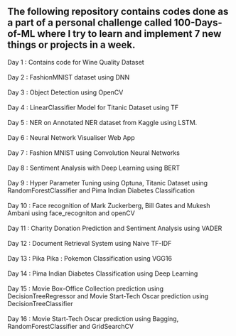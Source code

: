 ## The following repository contains codes done as a part of a personal challenge called 100-Days-of-ML where I try to learn and implement 7 new things or projects in a week.


Day 1 : Contains code for Wine Quality Dataset
<br></br>
Day 2 : FashionMNIST dataset using DNN
<br></br>
Day 3 : Object Detection using OpenCV
<br></br>
Day 4 : LinearClassifier Model for Titanic Dataset using TF
<br></br>
Day 5 : NER on Annotated NER dataset from Kaggle using LSTM.
<br></br>
Day 6 : Neural Network Visualiser Web App
<br></br>
Day 7 : Fashion MNIST using Convolution Neural Networks
<br></br>
Day 8 : Sentiment Analysis with Deep Learning using BERT
<br></br>
Day 9 : Hyper Parameter Tuning using Optuna, Titanic Dataset using RandomForestClassifier and Pima Indian Diabetes Classification
<br></br>
Day 10 : Face recognition of Mark Zuckerberg, Bill Gates and Mukesh Ambani using face_recogniton and openCV
<br></br>
Day 11 : Charity Donation Prediction and Sentiment Analysis using VADER
<br></br>
Day 12 : Document Retrieval System using Naive TF-IDF
<br></br>
Day 13 : Pika Pika : Pokemon Classification using VGG16
<br></br>
Day 14 : Pima Indian Diabetes Classification using Deep Learning
<br></br>
Day 15 : Movie Box-Office Collection prediction using DecisionTreeRegressor and Movie Start-Tech Oscar prediction using DecisionTreeClassifier
<br></br>
Day 16 : Movie Start-Tech Oscar prediction using Bagging, RandomForestClassifier and GridSearchCV
<br></br>